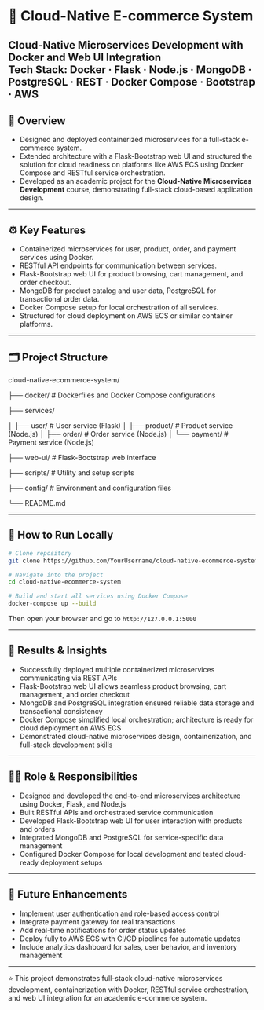 # 🛒 Cloud-Native E-commerce System

Cloud-Native Microservices Development with Docker and Web UI Integration  
Tech Stack: Docker · Flask · Node.js · MongoDB · PostgreSQL · REST · Docker Compose · Bootstrap · AWS
---

## 📘 Overview
- Designed and deployed containerized microservices for a full-stack e-commerce system.  
- Extended architecture with a Flask-Bootstrap web UI and structured the solution for cloud readiness on platforms like AWS ECS using Docker Compose and RESTful service orchestration.  
- Developed as an academic project for the **Cloud-Native Microservices Development** course, demonstrating full-stack cloud-based application design.
---

## ⚙️ Key Features
- Containerized microservices for user, product, order, and payment services using Docker.
- RESTful API endpoints for communication between services.  
- Flask-Bootstrap web UI for product browsing, cart management, and order checkout.  
- MongoDB for product catalog and user data, PostgreSQL for transactional order data.  
- Docker Compose setup for local orchestration of all services.  
- Structured for cloud deployment on AWS ECS or similar container platforms.

---

## 🗂️ Project Structure

cloud-native-ecommerce-system/

 ├── docker/ # Dockerfiles and Docker Compose configurations

 ├── services/
 
 │    ├── user/       # User service (Flask)
 │    ├── product/    # Product service (Node.js)
 │    ├── order/      # Order service (Node.js)
 │    └── payment/    # Payment service (Node.js)

 ├── web-ui/          # Flask-Bootstrap web interface

 ├── scripts/         # Utility and setup scripts

 ├── config/          # Environment and configuration files

 └── README.md

---

## 🚀 How to Run Locally
```bash
# Clone repository
git clone https://github.com/YourUsername/cloud-native-ecommerce-system.git

# Navigate into the project
cd cloud-native-ecommerce-system

# Build and start all services using Docker Compose
docker-compose up --build

```
Then open your browser and go to `http://127.0.0.1:5000`

---

## 🧾 Results & Insights
- Successfully deployed multiple containerized microservices communicating via REST APIs  
- Flask-Bootstrap web UI allows seamless product browsing, cart management, and order checkout  
- MongoDB and PostgreSQL integration ensured reliable data storage and transactional consistency  
- Docker Compose simplified local orchestration; architecture is ready for cloud deployment on AWS ECS  
- Demonstrated cloud-native microservices design, containerization, and full-stack development skills
---

## 👨‍💻 Role & Responsibilities
- Designed and developed the end-to-end microservices architecture using Docker, Flask, and Node.js  
- Built RESTful APIs and orchestrated service communication  
- Developed Flask-Bootstrap web UI for user interaction with products and orders  
- Integrated MongoDB and PostgreSQL for service-specific data management  
- Configured Docker Compose for local development and tested cloud-ready deployment setups
---

## 🧩 Future Enhancements
- Implement user authentication and role-based access control  
- Integrate payment gateway for real transactions  
- Add real-time notifications for order status updates  
- Deploy fully to AWS ECS with CI/CD pipelines for automatic updates  
- Include analytics dashboard for sales, user behavior, and inventory management
---

⭐ This project demonstrates full-stack cloud-native microservices development, containerization with Docker, RESTful service orchestration, and web UI integration for an academic e-commerce system.
